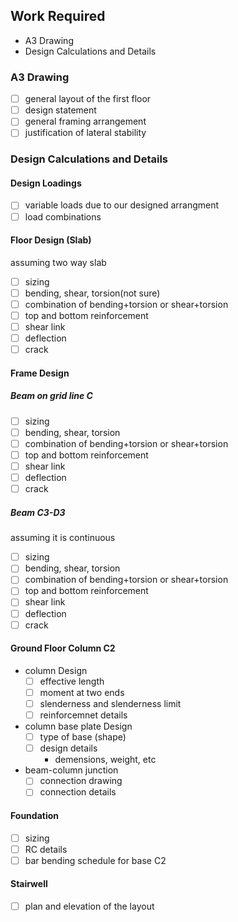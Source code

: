 ## Work Required
- A3 Drawing
- Design Calculations and Details

### A3 Drawing
- [ ] general layout of the first floor  
- [ ] design statement  
- [ ] general framing arrangement  
- [ ] justification of lateral stability

### Design Calculations and Details

#### Design Loadings
- [ ] variable loads due to our designed arrangment
- [ ] load combinations

#### Floor Design (Slab)
assuming two way slab
- [ ] sizing
- [ ] bending, shear, torsion(not sure)
- [ ] combination of bending+torsion or shear+torsion
- [ ] top and bottom reinforcement
- [ ] shear link
- [ ] deflection
- [ ] crack

#### Frame Design

##### Beam on grid line C
- [ ] sizing
- [ ] bending, shear, torsion
- [ ] combination of bending+torsion or shear+torsion
- [ ] top and bottom reinforcement
- [ ] shear link
- [ ] deflection
- [ ] crack

##### Beam C3-D3
assuming it is continuous
- [ ] sizing
- [ ] bending, shear, torsion
- [ ] combination of bending+torsion or shear+torsion
- [ ] top and bottom reinforcement
- [ ] shear link
- [ ] deflection
- [ ] crack

#### Ground Floor Column C2
- column Design
  - [ ] effective length
  - [ ] moment at two ends
  - [ ] slenderness and slenderness limit
  - [ ] reinforcemnet details

- column base plate Design
  - [ ] type of base (shape)
  - [ ] design details
    - demensions, weight, etc

- beam-column junction
  - [ ] connection drawing
  - [ ] connection details

#### Foundation
- [ ] sizing
- [ ] RC details
- [ ] bar bending schedule for base C2

#### Stairwell
- [ ] plan and elevation of the layout
